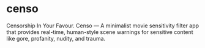 # censo
Censorship In Your Favour. Censo — A minimalist movie sensitivity filter app that provides real-time, human-style scene warnings for sensitive content like gore, profanity, nudity, and trauma.
